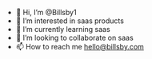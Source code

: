 - 👋 Hi, I’m @Billsby1
- 👀 I’m interested in saas products
- 🌱 I’m currently learning saas
- 💞️ I’m looking to collaborate on saas
- 📫 How to reach me hello@billsby.com

<!---
Billsby1/Billsby1 is a ✨ special ✨ repository because its `README.md` (this file) appears on your GitHub profile.
You can click the Preview link to take a look at your changes.
--->
